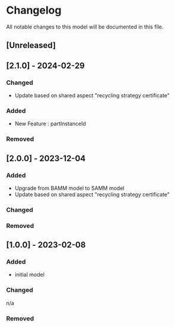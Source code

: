 # Changelog
All notable changes to this model will be documented in this file.

## [Unreleased]

## [2.1.0] - 2024-02-29
### Changed
- Update based on shared aspect "recycling strategy certificate"

### Added
- New Feature : partInstanceId

### Removed

## [2.0.0] - 2023-12-04
### Added
- Upgrade from BAMM model to SAMM model
- Update based on shared aspect "recycling strategy certificate"

### Changed


### Removed

## [1.0.0] - 2023-02-08
### Added
- initial model

### Changed
n/a

### Removed
